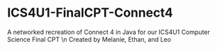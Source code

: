 # ICS4U1-FinalCPT-Connect4
A networked recreation of Connect 4 in Java for our ICS4U1 Computer Science Final CPT
\n Created by Melanie, Ethan, and Leo
